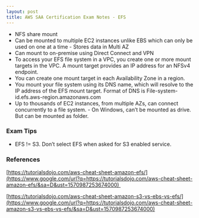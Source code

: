 ```yaml
---
layout: post
title: AWS SAA Certification Exam Notes - EFS
---
```


- NFS share mount
- Can be mounted to multiple EC2 instances unlike EBS which can only be used on one at a time - Stores data in Multi AZ
- Can mount to on-premise using Direct Connect and VPN 
- To access your EFS file system in a VPC, you create one or more mount targets in the VPC. A mount target provides an IP address for an NFSv4 endpoint.
- You can create one mount target in each Availability Zone in a region.
- You mount your file system using its DNS name, which will resolve to the IP address of the EFS mount target. Format of DNS is File-system-id.efs.aws-region.amazonaws.com 
- Up to thousands of EC2 instances, from multiple AZs, can connect concurrently to a file system. - On Windows, can’t be mounted as drive. But can be mounted as folder.

### Exam Tips

- EFS \!= S3. Don’t select EFS when asked for S3 enabled service.

### References

[https://tutorialsdojo.com/aws-cheat-sheet-amazon-efs/](https://www.google.com/url?q=https://tutorialsdojo.com/aws-cheat-sheet-amazon-efs/&sa=D&ust=1570987253674000) 

[https://tutorialsdojo.com/aws-cheat-sheet-amazon-s3-vs-ebs-vs-efs/](https://www.google.com/url?q=https://tutorialsdojo.com/aws-cheat-sheet-amazon-s3-vs-ebs-vs-efs/&sa=D&ust=1570987253674000)